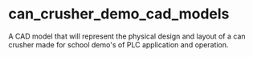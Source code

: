 # can_crusher_demo_cad_models
A CAD model that will represent the physical design and layout of a can crusher made for school demo's of PLC application and operation.
